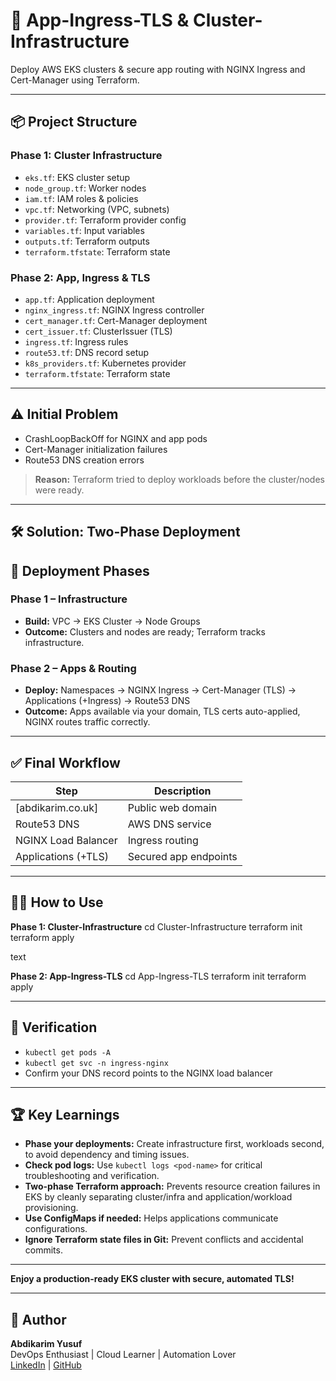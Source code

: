 # 🚀 App-Ingress-TLS & Cluster-Infrastructure

Deploy AWS EKS clusters & secure app routing with NGINX Ingress and Cert-Manager using Terraform.

---

## 📦 Project Structure

### Phase 1: Cluster Infrastructure

- `eks.tf`: EKS cluster setup
- `node_group.tf`: Worker nodes
- `iam.tf`: IAM roles & policies
- `vpc.tf`: Networking (VPC, subnets)
- `provider.tf`: Terraform provider config
- `variables.tf`: Input variables
- `outputs.tf`: Terraform outputs
- `terraform.tfstate`: Terraform state

### Phase 2: App, Ingress & TLS

- `app.tf`: Application deployment
- `nginx_ingress.tf`: NGINX Ingress controller
- `cert_manager.tf`: Cert-Manager deployment
- `cert_issuer.tf`: ClusterIssuer (TLS)
- `ingress.tf`: Ingress rules
- `route53.tf`: DNS record setup
- `k8s_providers.tf`: Kubernetes provider
- `terraform.tfstate`: Terraform state

---

## ⚠️ Initial Problem

- CrashLoopBackOff for NGINX and app pods
- Cert-Manager initialization failures
- Route53 DNS creation errors

> **Reason:** Terraform tried to deploy workloads before the cluster/nodes were ready.

---

## 🛠️ Solution: Two-Phase Deployment

## 🚀 Deployment Phases

### Phase 1 – Infrastructure

- **Build:** VPC → EKS Cluster → Node Groups  
- **Outcome:** Clusters and nodes are ready; Terraform tracks infrastructure.

### Phase 2 – Apps & Routing

- **Deploy:** Namespaces → NGINX Ingress → Cert-Manager (TLS) → Applications (+Ingress) → Route53 DNS  
- **Outcome:** Apps available via your domain, TLS certs auto-applied, NGINX routes traffic correctly.

---

## ✅ Final Workflow

| Step                   | Description                        |
|------------------------|------------------------------------|
| [abdikarim.co.uk]          | Public web domain                  |
| Route53 DNS            | AWS DNS service                    |
| NGINX Load Balancer    | Ingress routing                    |
| Applications (+TLS)    | Secured app endpoints              |

---

## 🧑‍💻 How to Use

**Phase 1: Cluster-Infrastructure**
cd Cluster-Infrastructure
terraform init
terraform apply

text

**Phase 2: App-Ingress-TLS**
cd App-Ingress-TLS
terraform init
terraform apply

---

## 🔎 Verification

- `kubectl get pods -A`
- `kubectl get svc -n ingress-nginx`
- Confirm your DNS record points to the NGINX load balancer

---

## 🏆 Key Learnings

- **Phase your deployments:** Create infrastructure first, workloads second, to avoid dependency and timing issues.
- **Check pod logs:** Use `kubectl logs <pod-name>` for critical troubleshooting and verification.
- **Two-phase Terraform approach:** Prevents resource creation failures in EKS by cleanly separating cluster/infra and application/workload provisioning.
- **Use ConfigMaps if needed:** Helps applications communicate configurations.
- **Ignore Terraform state files in Git:** Prevent conflicts and accidental commits.

---

**Enjoy a production-ready EKS cluster with secure, automated TLS!**

---

## 🌟 Author

**Abdikarim Yusuf**  
DevOps Enthusiast | Cloud Learner | Automation Lover  
[LinkedIn](https://www.linkedin.com/in/abdikarim-yusuf-2177b7185/) | [GitHub](https://github.com/abdikarimyusuf)



